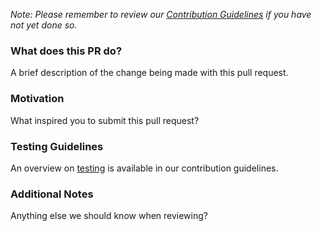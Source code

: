 *Note: Please remember to review our [Contribution Guidelines](https://github.com/socallinuxexpo/scale-chef/blob/master/CONTRIBUTING.md)
if you have not yet done so.*

### What does this PR do?

A brief description of the change being made with this pull request.

### Motivation

What inspired you to submit this pull request?

### Testing Guidelines

An overview on [testing](https://github.com/socallinuxexpo/scale-chef/blob/master/CONTRIBUTING.md)
is available in our contribution guidelines.

### Additional Notes

Anything else we should know when reviewing?
